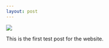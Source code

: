 ```yaml
---
layout: post
---
```

<img src="{{ site.baseurl }}/images/pic02.jpg">

This is the first test post for the website.
